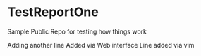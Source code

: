 # TestReportOne
Sample Public Repo for testing how things work

Adding another line
Added via Web interface
Line added via vim
